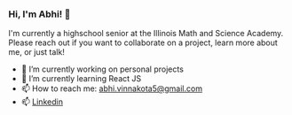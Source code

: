 ### Hi, I'm Abhi! 👋 

I'm currently a highschool senior at the Illinois Math and Science Academy. Please reach out if you want to collaborate on a project, learn more about me, or just talk! 

- 🔭 I’m currently working on personal projects
- 🌱 I’m currently learning React JS
- 📫 How to reach me: abhi.vinnakota5@gmail.com 
- 📫 [Linkedin](https://www.linkedin.com/in/abhivinnakota/)

